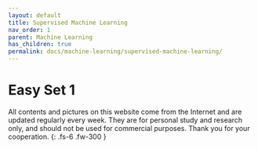 ```yaml
---
layout: default
title: Supervised Machine Learning
nav_order: 1
parent: Machine Learning
has_children: true
permalink: docs/machine-learning/supervised-machine-learning/
---
```


# Easy Set 1

All contents and pictures on this website come from the Internet and are updated regularly every week. They are for personal study and research only, and should not be used for commercial purposes. Thank you for your cooperation.
{: .fs-6 .fw-300 }



